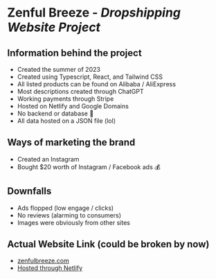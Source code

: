 # Zenful Breeze - _Dropshipping Website Project_

## Information behind the project

- Created the summer of 2023
- Created using Typescript, React, and Tailwind CSS
- All listed products can be found on Alibaba / AliExpress
- Most descriptions created through ChatGPT
- Working payments through Stripe
- Hosted on Netlify and Google Domains
- No backend or database 💪
- All data hosted on a JSON file (lol)

## Ways of marketing the brand

- Created an Instagram
- Bought $20 worth of Instagram / Facebook ads 💰

## Downfalls

- Ads flopped (low engage / clicks)
- No reviews (alarming to consumers)
- Images were obviously from other sites

## Actual Website Link (could be broken by now)

- [zenfulbreeze.com](https://www.zenfulbreeze.com)
- [Hosted through Netlify](https://zenfulbreeze.netlify.app/)
